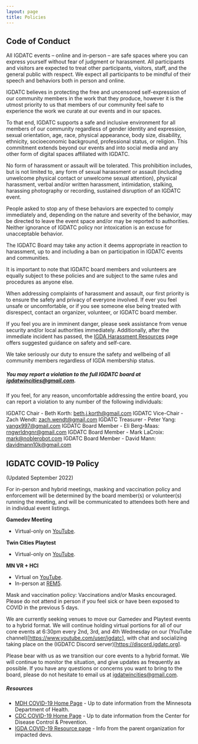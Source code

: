 ```yaml
---
layout: page
title: Policies
---
```


## Code of Conduct

All IGDATC events – online and in-person – are safe spaces where you can express yourself without fear of judgment or harassment. All participants and visitors are expected to treat other participants, visitors, staff, and the general public with respect. We expect all participants to be mindful of their speech and behaviors both in person and online.

IGDATC believes in protecting the free and uncensored self-expression of our community members in the work that they produce, however it is the utmost priority to us that members of our community feel safe to experience the work we curate at our events and in our spaces.

To that end, IGDATC supports a safe and inclusive environment for all members of our community regardless of gender identity and expression, sexual orientation, age, race, physical appearance, body size, disability, ethnicity, socioeconomic background, professional status, or religion. This commitment extends beyond our events and into social media and any other form of digital spaces affiliated with IGDATC.

No form of harassment or assault will be tolerated. This prohibition includes, but is not limited to, any form of sexual harassment or assault (including unwelcome physical contact or unwelcome sexual attention), physical harassment, verbal and/or written harassment, intimidation, stalking, harassing photography or recording, sustained disruption of an IGDATC event.

People asked to stop any of these behaviors are expected to comply immediately and, depending on the nature and severity of the behavior, may be directed to leave the event space and/or may be reported to authorities. Neither ignorance of IGDATC policy nor intoxication is an excuse for unacceptable behavior.

The IGDATC Board may take any action it deems appropriate in reaction to harassment, up to and including a ban on participation in IGDATC events and communities.

It is important to note that IGDATC board members and volunteers are equally subject to these policies and are subject to the same rules and procedures as anyone else.

When addressing complaints of harassment and assault, our first priority is to ensure the safety and privacy of everyone involved. If ever you feel unsafe or uncomfortable, or if you see someone else being treated with disrespect, contact an organizer, volunteer, or IGDATC board member.

If you feel you are in imminent danger, please seek assistance from venue security and/or local authorities immediately. Additionally, after the immediate incident has passed, the [IGDA Harassment Resources](https://igda.org/resourcelibrary/harassment/) page offers suggested guidance on safety and self-care.

We take seriously our duty to ensure the safety and wellbeing of all community members regardless of IGDA membership status.

##### You may report a violation to the full IGDATC board at igdatwincities@gmail.com.

If you feel, for any reason, uncomfortable addressing the entire board, you can report a violation to any number of the following individuals:

IGDATC Chair - Beth Korth: beth.j.korth@gmail.com
IGDATC Vice-Chair - Zach Wendt: zach.wendt@gmail.com
IGDATC Treasurer - Peter Yang: yangx997@gmail.com
IGDATC Board Member - Eli Berg-Maas: rngwrldngnr@gmail.com
IGDATC Board Member - Mark LaCroix: mark@noblerobot.com
IGDATC Board Member - David Mann: davidmann10k@gmail.com


## IGDATC COVID-19 Policy

(Updated September 2022)

For in-person and hybrid meetings, masking and vaccination policy and enforcement will be determined by the board member(s) or volunteer(s) running the meeting, and will be communicated to attendees both here and in individual event listings.

**Gamedev Meeting**

* Virtual-only on [YouTube](https://www.youtube.com/user/igdatc).

**Twin Cities Playtest**

* Virtual-only on [YouTube](https://www.youtube.com/user/igdatc).

**MN VR + HCI**

* Virtual on [YouTube](https://www.youtube.com/user/igdatc).
* In-person at [REM5](https://www.rem5vr.com/).

Mask and vaccination policy: Vaccinations and/or Masks encouraged.  Please do not attend in person if you feel sick or have been exposed to COVID in the previous 5 days.

We are currently seeking venues to move our Gamedev and Playtest events to a hybrid format. We will continue holding virtual portions for all of our core events at 6:30pm every 2nd, 3rd, and 4th Wednesday on our (YouTube channel)[https://www.youtube.com/user/igdatc], with chat and socializing taking place on the (IGDATC Discord server)[https://discord.igdatc.org].

Please bear with us as we transition our core events to a hybrid format. We will continue to monitor the situation, and give updates as frequently as possible. If you have any questions or concerns you want to bring to the board, please do not hesitate to email us at igdatwincities@gmail.com.

##### Resources

* [MDH COVID-19 Home Page](https://www.health.state.mn.us/diseases/coronavirus/index.html) - Up to date information from the Minnesota Department of Health.
* [CDC COVID-19 Home Page](https://www.cdc.gov/coronavirus/2019-ncov/index.html) - Up to date information from the Center for Disease Control & Prevention.
* [IGDA COVID-19 Resource page](https://igda.org/resources/covid-19-resources/) - Info from the parent organization for impacted devs.
